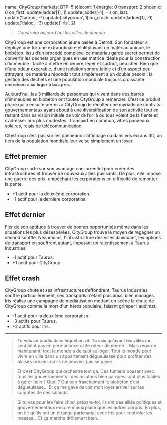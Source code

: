 name: CityGroup
markets:
    BTP: 5
    télécom: 1
    énergie: 0
    transport: 2
phoenix: 0
on_first:
    update(ladder[1], 1)
    update(ladder[-1], -1)
on_last:
    update('taurus', -1)
    update('citygroup', 1)
on_crash:
    update(ladder[1], -1)
    update('tlaloc', -3)
    update('iris', 2)
    
> *Construire aujourd’hui les villes de demain*

CityGroup est une corporation jeune basée à Détroit. Son fondateur a déployé une fortune extraordinaire et déployant un matériau unique, le biobéton. Issu d’un procédé complexe, ce matériau gardé secret permet de convertir les déchets organiques en une matrice idéale pour la construction d’immeuble : facile à mettre en œuvre, léger et surtout, peu cher. Bien que d’une odeur exécrable, d’une isolation sonore faible et d’un aspect peu attrayant, ce matériau répondait tout simplement à un double besoin : la gestion des déchets et une population mondiale toujours croissante cherchant à se loger à bas prix. 


Aujourd’hui, les 3 milliards de personnes qui vivent dans des barres d’immeubles en biobéton ont toutes CityGroup à remercier. C’est ce produit phare qui a ensuite permis à CityGroup de récolter une myriade de contrats gouvernementaux ayant abouti à une diversification de son activité tout en restant dans sa vision initiale de voir de l’or là où tous voient de la fiente et s’adresser aux plus modestes : transport en commun, vitres panneaux solaires, relais de télécommunication, 


CityGroup n’est pas sur les panneaux d’affichage ou dans vos écrans 3D, un tiers de la population mondiale leur verse simplement un loyer.


## Effet premier
CityGroup surfe sur son avantage concurrentiel pour créer des infrastructures et trouver de nouveaux alliés puissants. De plus, elle impose une guerre des prix, empêchant les corporations en difficulté de remonter la pente.

* +1 actif pour la deuxième corporation.
* -1 actif pour la dernière corporation.

## Effet dernier
Fier de son aptitude à trouver de bonnes opportunités même dans les situations les plus désespérées, CityGroup trouve le moyen de regagner un second souffle. Néanmoins, l'infrastructure des villes diminuant, les options de transport en souffrent autant, imposant un ralentissement à Taurus Industries.

* -1 actif pour Taurus.
* +1 actif pour CityGroup.

## Effet crash
CityGroup chute et ses infrastructures s’effondrent. Taurus Industries souffre particulièrement, ses transports n'étant plus aussi bien managés. Iris réalise une campagne de médiatisation mettant en scène la chute de CityGroup comme la mort d'un héros populaire, faisant grimper l'audimat.

* -1 actif pour la deuxième corporation.
* -3 actifs pour Taurus.
* +2 actifs pour Iris.

---

>Tu vois ce taudis dans lequel on vit. Tu sais qu’avant les villes ne sentaient pas en permanence cette odeur de merde… Mais regarde maintenant, tout le monde a de quoi se loger. Tout le monde peut vivre en ville dans un appartement dégueulasse pour profiter des plaisirs urbains qu’ils ne peuvent pas se payer. 

>Et c’est CityGroup qui orchestre tout ça. Ces fumiers bossent avec tous les gouvernements : des moutons bien parqués sont plus faciles à gérer hein ? Quoi ? Oui ben franchement le biobéton c’est dégueulasse… Et ça me gave de voir mon loyer arriver sur les comptes de ces salauds. 

>Si tu vas pour les faire chier, prépare-toi, ils ont des alliés politiques et gouvernementaux encore mieux placé que les autres corpos. En plus, on dit qu'ils ont un étrange partenariat avec Iris pour contrôler les masses… Et ça marche drôlement bien…
